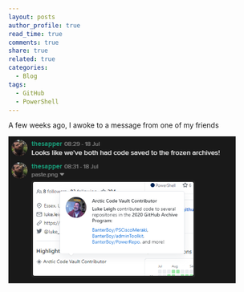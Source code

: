 ```yaml
---
layout: posts
author_profile: true
read_time: true
comments: true
share: true
related: true
categories:
  - Blog
tags:
  - GitHub
  - PowerShell
---
```


A few weeks ago, I awoke to a message from one of my friends

<img src="https://github.com/BanterBoy/BanterBoy.github.io/blob/master/assets/images/CodeVault/ArcticVaultMessage.png">

